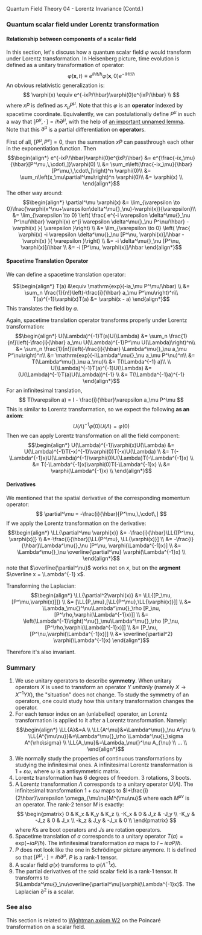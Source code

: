 Quantum Field Theory 04 - Lorentz Invariance (Contd.)

### Quantum scalar field under Lorentz transformation
#### Relationship between components of a scalar field
In this section, let's discuss how a quantum scalar field $\varphi$ would
transform under Lorentz transformation.
In Heisenberg picture, time evolution is defined as a unitary transformation
of operator:
$$
\newcommand{\L}[2]{U({#2})^{-1}{#1}U({#2})}\newcommand{\LL}[1]{\L{#1}{\Lambda}}
\varphi(\mathbf x, t) \equiv e^{iHt/\hbar} \varphi(\mathbf x, 0) e^{-iHt/\hbar}
$$
An obvious relativistic generalization is:
$$
\varphi(x) \equiv e^{-ixP/\hbar}\varphi(0)e^{ixP/\hbar} \\
$$
where $xP$ is defined as $x_\mu P^\mu$.
Note that this $\varphi$ is an **operator** indexed by spacetime coordinate.
Equivalently, we can postulationally define $P^\mu$ in such a way that
$[P^\mu,\,\cdot\,]=i\hbar\partial^\mu$, with the help of
[an important unnamed lemma](?page=standard-operator-identity).
Note that this $\partial^\mu$ is a partial differentiation on **operator**s.

First of all, $[P^\mu,P^\nu]=0$,
then the summation $xP$ can passthrough each other in the exponentiation function.
Then
$$\begin{align*}
e^{-ixP/\hbar}\varphi(0)e^{ixP/\hbar}
&= e^{\frac{-ix_\mu}{\hbar}[P^\mu,\,\cdot\,]}\varphi(0) \\
&= \sum_n\left(\frac{-ix_\mu}{\hbar}[P^\mu,\,\cdot\,]\right)^n \varphi(0)\\
&= \sum_n\left(x_\mu\partial^\mu\right)^n \varphi(0)\\
&= \varphi(x) \\
\end{align*}$$
The other way around:
$$\begin{align*}
\partial^\mu \varphi(x) &= \lim_{\varepsilon \to 0}\frac{\varphi(x^\nu+\varepsilon\delta^\mu{}_\nu)-\varphi(x)}{\varepsilon}\\
&= \lim_{\varepsilon \to 0} \left(
    \frac{
        e^{-i \varepsilon \delta^\mu{}_\nu P^\nu/\hbar}
        \varphi(x)
        e^{i \varepsilon \delta^\mu{}_\nu P^\nu/\hbar}
        -\varphi(x)
    }{
        \varepsilon
    }\right) \\
 &= \lim_{\varepsilon \to 0} \left(
    \frac{
        \varphi(x)
        -i \varepsilon \delta^\mu{}_\nu [P^\nu, \varphi(x)]/\hbar
        - \varphi(x)
    }{
        \varepsilon
    }\right) \\
 &= -i \delta^\mu{}_\nu [P^\nu, \varphi(x)]/\hbar \\
 &= -i [P^\mu, \varphi(x)]/\hbar
\end{align*}$$

#### Spacetime Translation Operator
We can define a spacetime translation operator:

$$\begin{align*}
T(a) &\equiv \mathrm{exp}(-ia_\mu P^\mu/\hbar) \\
    &= \sum_n \frac{1}{n!}\left(-\frac{i}{\hbar} a_\mu P^\mu\right)^n\\
T(a)^{-1}\varphi(x)T(a) &= \varphi(x - a)
\end{align*}$$
This translates the field by $a$.

Again, spacetime translation operator transforms properly under Lorentz transformation:
$$\begin{align*}
U(\Lambda)^{-1}T(a)U(\Lambda) &= \sum_n \frac{1}{n!}\left(-\frac{i}{\hbar} a_\mu U(\Lambda)^{-1}P^\mu U(\Lambda)\right)^n\\
    &= \sum_n \frac{1}{n!}\left(-\frac{i}{\hbar} \Lambda^\mu{}_\nu a_\mu P^\nu\right)^n\\
    &= \mathrm{exp}(-i\Lambda^\mu{}_\nu a_\mu P^\nu)^n\\
    &= T(\Lambda^\mu{}_\nu a_\mu)\\
    &= T(\Lambda^{-1} a)\\
\\
U(\Lambda)^{-1}T(a)^{-1}U(\Lambda) &= (U(\Lambda)^{-1}T(a)U(\Lambda))^{-1} \\
&= T(\Lambda^{-1}a)^{-1}
\end{align*}$$
For an infinitesimal translation,
$$
T(\varepsilon a) = I - \frac{i}{\hbar}\varepsilon a_\mu P^\mu
$$
This is similar to Lorentz transformation, so we expect the following **as an axiom**:
$$
U(\Lambda)^{-1}\varphi(0)U(\Lambda) = \varphi(0)
$$
Then we can apply Lorentz transformation on all the field component:
$$\begin{align*}
U(\Lambda)^{-1}\varphi(x)U(\Lambda) &= U(\Lambda)^{-1}T(-x)^{-1}\varphi(0)T(-x)U(\Lambda) \\
  &= T(-\Lambda^{-1}x)U(\Lambda)^{-1}\varphi(0)U(\Lambda)T(-\Lambda^{-1}x) \\
  &= T(-\Lambda^{-1}x)\varphi(0)T(-\Lambda^{-1}x) \\
  &= \varphi(\Lambda^{-1}x) \\
\end{align*}$$

#### Derivatives
We mentioned that the spatial derivative of the corresponding momentum operator:
$$
\partial^\mu = -\frac{i}{\hbar}[P^\mu,\,\cdot\,]
$$
If we apply the Lorentz transformation on the derivative:
$$\begin{align*}
\LL{\partial^\mu \varphi(x)} &= -\frac{i}{\hbar}\LL{[P^\mu, \varphi(x)]} \\
&=-\frac{i}{\hbar}[\LL{P^\mu}, \LL{\varphi(x)}] \\
&= -\frac{i}{\hbar}\Lambda^\mu{}_\nu [P^\nu, \varphi(\Lambda^{-1}x)] \\
&= \Lambda^\mu{}_\nu \overline{\partial^\nu} \varphi(\Lambda^{-1}x) \\
\end{align*}$$
note that $\overline{\partial^\nu}$ works not on $x$, but on the **argment** $\overline x = \Lambda^{-1} x$.

Transforming the Laplacian:
$$\begin{align*}
\LL{\partial^2\varphi(x)} &= \LL{[P_\mu,[P^\mu,\varphi(x)]]} \\
    &= [\LL{P_\mu},[\LL{P^\mu},\LL{\varphi(x)}]] \\
    &= \Lambda_\mu{}^\nu\Lambda^\mu{}_\rho [P_\nu,[P^\rho,\varphi(\Lambda^{-1}x)]] \\
    &= \left(\Lambda^{-1}\right)^\nu{}_\mu\Lambda^\mu{}_\rho [P_\nu,[P^\rho,\varphi(\Lambda^{-1}x)]] \\
    &= [P_\nu,[P^\nu,\varphi(\Lambda^{-1}x)]] \\
    &= \overline{\partial^2} \varphi(\Lambda^{-1}x)
\end{align*}$$

Therefore it's also invariant.

### Summary
1. We use unitary operators to describe **symmetry**. When unitary operators $X$ is used to transform an operator $Y$ _unitarily_ (namely $X \to X^{-1}YX$), the "situation" does not change. To study the symmetry of an operators, one could study how this unitary transformation changes the operator.
1. For each tensor index on an (unlabelled) operator, an Lorentz transformation is applied to it after a Lorentz transformation. Namely:
$$\begin{align*}
\LL{A}&=A \\
\LL{A^\mu}&=\Lambda^\mu{}_\nu A^\nu \\
\LL{A^{\mu\nu}}&=\Lambda^\mu{}_\rho \Lambda^\nu{}_\sigma A^{\rho\sigma} \\
\LL{A_\mu}&=\Lambda_\mu{}^\nu A_{\nu} \\
... \\
\end{align*}$$
1. We normally study the properties of continuous transformations by studying the infinitesimal ones. A infinitesimal Lorentz transformation is $1 + \varepsilon \omega$, where $\omega$ is a antisymmetric matrix.
1. Lorentz transformation has 6 degrees of freedom. 3 rotations, 3 boots.
1. A Lorentz transformation $\Lambda$ corresponds to a unitary operator $U(\Lambda)$. The infinitesimal transformation $1+\varepsilon \omega$ maps to $I+\frac{i}{2\hbar}\varepsilon \omega_{\mu\nu}M^{\mu\nu}$ where each $M^{\mu\nu}$ is an operator. The rank-2 tensor $M$ is exactly:
$$
\begin{pmatrix}
0 & K_x & K_y & K_z \\
-K_x & 0 & J_z & -J_y \\
-K_y & -J_z & 0 & J_x \\
-k_z & J_y & -J_x & 0 \\
\end{pmatrix}
$$
where $K$s are boot operators and $J$s are rotation operators.
1. Spacetime translation of $a$ corresponds to a unitary operator $T(a) = \mathrm{exp}(-iaP/\hbar)$. The infinitesimal transformation $\varepsilon a$ maps to $I - i\varepsilon aP/\hbar$.
1. $P$ does not look like the one in Schrödinger picture anymore. It is defined so that $[P^\mu,\,\cdot\,]=i\hbar\partial^\mu$. $P$ is a rank-1 tensor.
1. A scalar field $\varphi(x)$ transforms to $\varphi(\Lambda^{-1}x)$.
1. The partial derivatives of the said scalar field is a rank-1 tensor. It transforms to $\Lambda^\mu{}_\nu\overline{\partial^\nu}\varphi(\Lambda^{-1}x)$. The Laplacian $\partial^2$ is a scalar.
### See also
This section is related to [Wightman axiom W2](https://en.wikipedia.org/wiki/Wightman_axioms#W2_.28transformation_law_of_the_field.29) on the Poincaré transformation on a scalar field.

